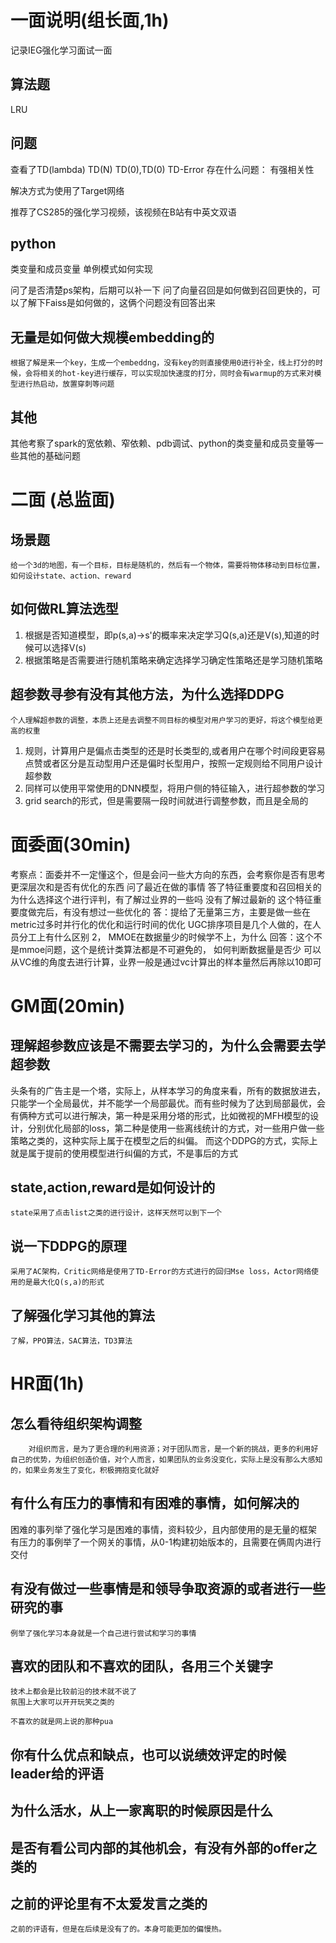 # 一面说明(组长面,1h)
记录IEG强化学习面试一面


## 算法题
LRU 


## 问题
查看了TD(lambda)  TD(N)  TD(0),TD(0)
TD-Error 存在什么问题： 有强相关性

解决方式为使用了Target网络

推荐了CS285的强化学习视频，该视频在B站有中英文双语
## python
类变量和成员变量
单例模式如何实现

问了是否清楚ps架构，后期可以补一下
问了向量召回是如何做到召回更快的，可以了解下Faiss是如何做的，这俩个问题没有回答出来

## 无量是如何做大规模embedding的
    根据了解是来一个key，生成一个embeddng，没有key的则直接使用0进行补全，线上打分的时候，会将相关的hot-key进行缓存，可以实现加快速度的打分，同时会有warmup的方式来对模型进行热启动，放置穿刺等问题
## 其他
其他考察了spark的宽依赖、窄依赖、pdb调试、python的类变量和成员变量等一些其他的基础问题


# 二面 (总监面)
## 场景题
    给一个3d的地图，有一个目标，目标是随机的，然后有一个物体，需要将物体移动到目标位置，如何设计state、action、reward

## 如何做RL算法选型
1. 根据是否知道模型，即p(s,a)->s'的概率来决定学习Q(s,a)还是V(s),知道的时候可以选择V(s)
2. 根据策略是否需要进行随机策略来确定选择学习确定性策略还是学习随机策略


## 超参数寻参有没有其他方法，为什么选择DDPG
    个人理解超参数的调整，本质上还是去调整不同目标的模型对用户学习的更好，将这个模型给更高的权重
1. 规则，计算用户是偏点击类型的还是时长类型的,或者用户在哪个时间段更容易点赞或者区分是互动型用户还是偏时长型用户，按照一定规则给不同用户设计超参数
2. 同样可以使用平常使用的DNN模型，将用户侧的特征输入，进行超参数的学习
3. grid search的形式，但是需要隔一段时间就进行调整参数，而且是全局的


# 面委面(30min)
考察点：面委并不一定懂这个，但是会问一些大方向的东西，会考察你是否有思考更深层次和是否有优化的东西
问了最近在做的事情
    答了特征重要度和召回相关的
    为什么选择这个进行评判，有了解过业界的一些吗
        没有了解过最新的
这个特征重要度做完后，有没有想过一些优化的
    答：提给了无量第三方，主要是做一些在metric过多时并行化的优化和运行时间的优化
UGC排序项目是几个人做的，在人员分工上有什么区别
    2，
MMOE在数据量少的时候学不上，为什么
    回答：这个不是mmoe问题，这个是统计类算法都是不可避免的，
如何判断数据量是否少
    可以从VC维的角度去进行计算，业界一般是通过vc计算出的样本量然后再除以10即可
# GM面(20min)
## 理解超参数应该是不需要去学习的，为什么会需要去学超参数
头条有的广告主是一个塔，实际上，从样本学习的角度来看，所有的数据放进去，只能学一个全局最优，并不能学一个局部最优。而有些时候为了达到局部最优，会有俩种方式可以进行解决，第一种是采用分塔的形式，比如微视的MFH模型的设计，分别优化局部的loss，第二种是使用一些离线统计的方式，对一些用户做一些策略之类的，这种实际上属于在模型之后的纠偏。
而这个DDPG的方式，实际上就是属于提前的使用模型进行纠偏的方式，不是事后的方式
## state,action,reward是如何设计的
    state采用了点击list之类的进行设计，这样天然可以到下一个
## 说一下DDPG的原理
    采用了AC架构，Critic网络是使用了TD-Error的方式进行的回归Mse loss，Actor网络使用的是最大化Q(s,a)的形式
## 了解强化学习其他的算法
    了解，PPO算法，SAC算法，TD3算法
# HR面(1h)
##    怎么看待组织架构调整
        对组织而言，是为了更合理的利用资源；对于团队而言，是一个新的挑战，更多的利用好自己的优势，为组织创造价值，对个人而言，如果团队的业务没变化，实际上是没有那么大感知的，如果业务发生了变化，积极拥抱变化就好
## 有什么有压力的事情和有困难的事情，如何解决的
困难的事列举了强化学习是困难的事情，资料较少，且内部使用的是无量的框架
有压力的事例举了一个网关的事情，从0-1构建初始版本的，且需要在俩周内进行交付

## 有没有做过一些事情是和领导争取资源的或者进行一些研究的事
    例举了强化学习本身就是一个自己进行尝试和学习的事情
 
## 喜欢的团队和不喜欢的团队，各用三个关键字
    技术上都会是比较前沿的技术就不说了
    氛围上大家可以开开玩笑之类的

    不喜欢的就是网上说的那种pua
## 你有什么优点和缺点，也可以说绩效评定的时候leader给的评语


## 为什么活水，从上一家离职的时候原因是什么


## 是否有看公司内部的其他机会，有没有外部的offer之类的
    

## 之前的评论里有不太爱发言之类的
    之前的评语有，但是在后续是没有了的。本身可能更加的偏慢热。
